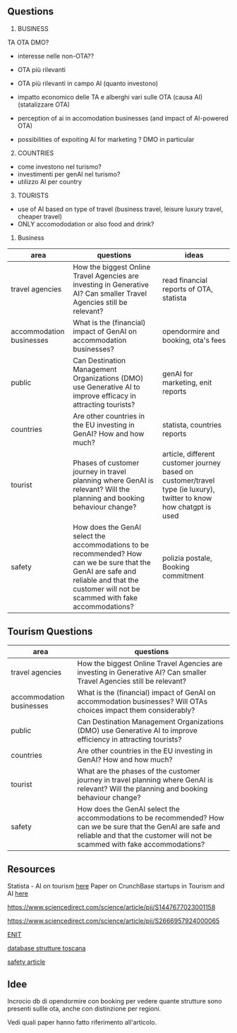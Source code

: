 
## Questions
1. BUSINESS

TA
OTA
DMO?

- interesse nelle non-OTA??
- OTA più rilevanti
- OTA più rilevanti in campo AI (quanto investono)

- impatto economico delle TA e alberghi vari sulle OTA (causa AI)
(statalizzare OTA)
 
- perception of ai in accomodation businesses (and impact of AI-powered OTA)

-  possibilities of expoiting AI for marketing ? DMO in particular

2. COUNTRIES
- come investono nel turismo?
- investimenti per genAI nel turismo?
- utilizzo AI per country

3. TOURISTS
-  use of AI based on type of travel (business travel, leisure luxury travel, cheaper travel)
- ONLY accomododation or also food and drink?

1. Business



| area                     | questions                                                                                                                                                                                   | ideas                                                                                                              |
| ------------------------ | ------------------------------------------------------------------------------------------------------------------------------------------------------------------------------------------- | ------------------------------------------------------------------------------------------------------------------ |
| travel agencies          | How the biggest Online Travel Agencies are investing in Generative AI? Can smaller Travel Agencies still be relevant?                                                                       | read financial reports of OTA, statista                                                                            |
| accommodation businesses | What is the (financial) impact of GenAI on accommodation businesses?                                                                                                                        | opendormire and booking, ota's fees                                                                                |
| public                   | Can Destination Management Organizations (DMO) use Generative AI to improve efficacy in attracting tourists?                                                                                | genAI for marketing, enit reports                                                                                  |
| countries                | Are other countries in the EU investing in GenAI? How and how much?                                                                                                                         | statista, countries reports                                                                                        |
| tourist                  | Phases of customer journey in travel planning where GenAI is relevant? Will the planning and booking behaviour change?                                                                      | article, different customer journey based on customer/travel type (ie luxury), twitter to know how chatgpt is used |
| safety                   | How does the GenAI select the accommodations to be recommended? How can we be sure that the GenAI are safe and reliable and that the customer will not be scammed with fake accommodations? | polizia postale, Booking commitment                                                                                |









## Tourism Questions

| area                     | questions                                                                                                                                                                                   |
| ------------------------ | ------------------------------------------------------------------------------------------------------------------------------------------------------------------------------------------- |
| travel agencies          | How the biggest Online Travel Agencies are investing in Generative AI? Can smaller Travel Agencies still be relevant?                                                                       |
| accommodation businesses | What is the (financial) impact of GenAI on accommodation businesses? Will OTAs choices impact them considerably?                                                                            |
| public                   | Can Destination Management Organizations (DMO) use Generative AI to improve efficiency in attracting tourists?                                                                              |
| countries                | Are other countries in the EU investing in GenAI? How and how much?                                                                                                                         |
| tourist                  | What are the phases of the customer journey in travel planning where GenAI is relevant? Will the planning and booking behaviour change?                                                     |
| safety                   | How does the GenAI select the accommodations to be recommended? How can we be sure that the GenAI are safe and reliable and that the customer will not be scammed with fake accommodations? |











## Resources
Statista - AI on tourism [here](https://www.statista.com/topics/10887/artificial-intelligence-ai-use-in-travel-and-tourism/#topicOverview)
Paper on CrunchBase startups in Tourism and AI [here](https://www.emerald.com/insight/content/doi/10.1108/IJCHM-02-2021-0220/full/html)

https://www.sciencedirect.com/science/article/pii/S1447677023001158

https://www.sciencedirect.com/science/article/pii/S2666957924000065

[ENIT](https://www.enit.it/it/dmo-italiane)

[database strutture toscana ](https://dati.toscana.it/dataset/movimento-dei-clienti-e-struttura-dell-offerta-ricettiva-toscana-anno-2023)


[safety article](https://news.booking.com/it/bookingcom-e-polizia-postale-5-raccomandazioni-per-prenotare-online-in-sicurezza/)


## Idee
Incrocio db di opendormire con booking per vedere quante strutture sono presenti sullle ota, anche con distinzione per regioni.

Vedi quali paper hanno fatto riferimento all'articolo.






